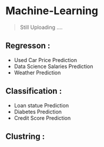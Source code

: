 # Machine-Learning
> Still Uploading .... 
## Regresson : 
- Used Car Price Prediction 
- Data Science Salaries Prediction
- Weather Prediction
## Classification : 
- Loan statue Prediction 
- Diabetes Prediction 
- Credit Score Prediction 
## Clustring : 

